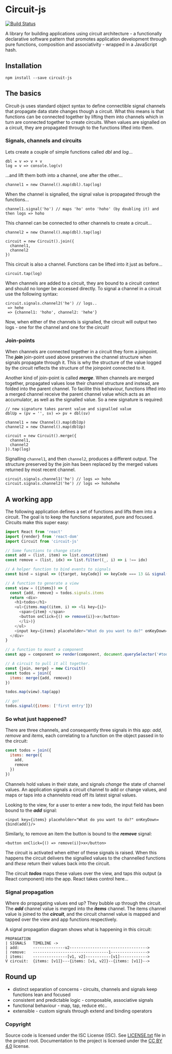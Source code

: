 # Circuit-js

[![Build Status](https://travis-ci.org/philtoms/circuit-js.svg?branch=master)](https://travis-ci.org/philtoms/circuit-js)

A library for building applications using circuit architecture - a functionally declarative software pattern that promotes application development through pure functions, composition and associativity - wrapped in a JavaScript hash.

## Installation
```shell
npm install --save circuit-js
```

## The basics
Circuit-js uses standard object syntax to define connectible signal channels that propagate data state changes though a circuit. What this means is that functions can be connected together by lifting them into channels which in turn are connected together to create circuits. When values are signalled on a circuit, they are propagated through to the functions lifted into them.

### Signals, channels and circuits
Lets create a couple of simple functions called *dbl* and *log*...

`dbl = v => v + v`<br/>
`log = v => console.log(v)`

...and lift them both into a channel, one after the other...

`channel1 = new Channel().map(dbl).tap(log)`

When the channel is signalled, the signal value is propagated through the functions...

`channel1.signal('ho') // maps 'ho' onto 'hoho' (by doubling it) and then logs => hoho`

This channel can be connected to other channels to create a circuit...

```
channel2 = new Channel().map(dbl).tap(log)

circuit = new Circuit().join({
  channel1,
  channel2
})
```

This circuit is also a channel. Functions can be lifted into it just as before...

`circuit.tap(log)`

When channels are added to a circuit, they are bound to a circuit context and should no longer be accessed directly. To signal a channel in a circuit use the following syntax:

```
circuit.signals.channel2('he') // logs..
 => hehe
 => {channel1: 'hoho', channel2: 'hehe'}
```
Now, when either of the channels is signalled, the circuit will output two logs - one for the channel and one for the circuit!

### Join-points
When channels are connected together in a circuit they form a joinpoint. The ***join*** join-point used above preserves the channel structure when signals propagate through it. This is why the structure of the value logged by the circuit reflects the structure of the joinpoint connected to it.

Another kind of join-point is called ***merge***. When channels are merged together, propagated values lose their channel structure and instead, are folded into the parent channel. To facilite this behaviour, functions lifted into a merged channel receive the parent channel value which acts as an accumulator, as well as the signalled value. So a new signature is required:

```
// new signature takes parent value and signalled value
dblUp = (pv = '', sv) => pv + dbl(sv)

channel1 = new Channel().map(dblUp)
channel2 = new Channel().map(dblUp)

circuit = new Circuit().merge({
  channel1,
  channel2
}).tap(log)
```
Signalling `channel1`, and then `channel2`, produces a different output. The structure preserved by the join has been replaced by the merged values returned by most recent channel.

```
circuit.signals.channel1('ho') // logs => hoho
circuit.signals.channel2('he') // logs => hohohehe
```

## A working app

The following application defines a set of functions and lifts them into a circuit. The goal is to keep the functions separated, pure and focused. Circuits make this super easy:

```javascript
import React from 'react'
import {render} from 'react-dom'
import Circuit from 'circuit-js'

// Some functions to change state
const add = (list, item) => list.concat(item)
const remove = (list, idx) => list.filter((_, i) => i !== idx)

// A helper function to bind events to signals
const bind = signal => ({target, keyCode}) => keyCode === 13 && signal(target.value)

// A function to generate a view
const view = ({items}) => {
  const {add, remove} = todos.signals.items
  return <div>
    <h1>todos</h1>
    <ul>{items.map((item, i) => <li key={i}>
      <span>{item} </span>
      <button onClick={() => remove(i)}>x</button>
      </li>)}
    </ul>
    <input key={items} placeholder="What do you want to do?" onKeyDown={bind(add)}/>
  </div>
}

// a function to mount a component
const app = component => render(component, document.querySelector('#todo'))

// A circuit to pull it all together.
const {join, merge} = new Circuit()
const todos = join({
  items: merge({add, remove})
})

todos.map(view).tap(app)

// go!
todos.signal({items: ['first entry']})
```

### So what just happened?

There are three channels, and consequently three signals in this app: *add*, *remove* and *items*, each correlating to a function on the object passed in to the circuit:

```javascript
const todos = join({
  items: merge({
    add,
    remove
  })
})
```

Channels hold values in their state, and signals *change* the state of channel values. An application signals a circuit channel to add or change values, and maps or taps into a channelsto read off its latest signal values.

Looking to the view, for a user to enter a new todo, the input field has been bound to the ***add*** signal:

```<input key={items} placeholder="What do you want to do?" onKeyDown={bind(add)}/>```

Similarly, to remove an item the button is bound to the ***remove*** signal:

```<button onClick={() => remove(i)}>x</button>```

The circuit is activated when either of these signals is raised. When this happens the circuit delivers the signalled values to the channelled functions and *these* return their values back into the circuit.

The circuit ***todos*** maps these values over the view, and taps *this* output (a React component) into the app. React takes control here...

### Signal propagation
Where do propagating values end up? They bubble up through the circuit. The ***add*** channel value is merged into the ***items***  channel. The items channel value is joined to the ***circuit***, and the circuit channel value is mapped and tapped over the view and app functions respectively.

A signal propagation diagram shows what is happening in this circuit:

```
PROPAGATION
| SIGNALS   TIMELINE ->
| add:      --------------v2---------------------------------->
| remove:   ---------------------------------1---------------->
| items:    ---------------[v1, v2]-----------[v1]------------>
V circuit:  {items: [v1]}---{items: [v1, v2]}--{items: [v1]}-->
```

## Round up

* distinct separation of concerns - circuits, channels and signals keep functions lean and focused
* consistent and predictable logic - composable, associative signals
* functional behaviour - map, tap, reduce etc..
* extensible - custom signals through extend and binding operators

### Copyright

Source code is licensed under the ISC License (ISC). See [LICENSE.txt](./LICENSE.txt)
file in the project root. Documentation to the project is licensed under the
[CC BY 4.0](http://creativecommons.org/licenses/by/4.0/) license.

